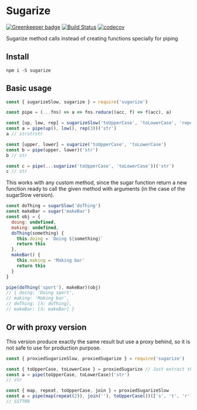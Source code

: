 # Sugarize

[![Greenkeeper badge](https://badges.greenkeeper.io/elcoosp/sugarize.svg)](https://greenkeeper.io/)
[![Build Status](https://travis-ci.org/elcoosp/sugarize.svg?branch=master)](https://travis-ci.org/elcoosp/sugarize)
[![codecov](https://codecov.io/gh/elcoosp/sugarize/branch/master/graph/badge.svg)](https://codecov.io/gh/elcoosp/sugarize)

Sugarize method calls instead of creating functions specially for piping

## Install

`npm i -S sugarize`

## Basic usage

```javascript
const { sugarizeSlow, sugarize } = require('sugarize')

const pipe = (...fns) => a => fns.reduce((acc, f) => f(acc), a)

const [up, low, rep] = sugarizeSlow('toUpperCase', 'toLowerCase', 'repeat')
const a = pipe(up(), low(), rep(3))('str')
a // ​​​​​strstrstr​​​​​

const [upper, lower] = sugarize('toUpperCase', 'toLowerCase')
const b = pipe(upper, lower)('str')
b // str

const c = pipe(...sugarize('toUpperCase', 'toLowerCase'))('str')
c // str
```

This works with any custom method, since the sugar function return a new function ready to call the given method with arguments (in the case of the sugarSlow version).

```javascript
const doThing = sugarSlow('doThing')
const makeBar = sugar('makeBar')
const obj = {
  doing: undefined,
  making: undefined,
  doThing(something) {
    this.doing = `Doing ${something}`
    return this
  },
  makeBar() {
    this.making = 'Making bar'
    return this
  }
}

pipe(doThing('sport'), makeBar)(obj)
//​​​ { doing: 'Doing sport',​​​​​
​​​​​// making: 'Making bar',​​​​​
​​​​​// doThing: [λ: doThing],​​​​​
​​​​​// makeBar: [λ: makeBar] }​​​​​
```

## Or with proxy version

This version produce exactly the same result but use a proxy behind, so it is not safe to use for production purpose.

```javascript
const { proxiedSugarizeSlow, proxiedSugarize } = require('sugarize')

const { toUpperCase, toLowerCase } = proxiedSugarize // Just extract the method call you need
const a = pipe(toUpperCase, toLowerCase)('str')
// str

const { map, repeat, toUpperCase, join } = proxiedSugarizeSlow
const a = pipe(map(repeat(2)), join(''), toUpperCase())(['s', 't', 'r'])
// SSTTRR
```
